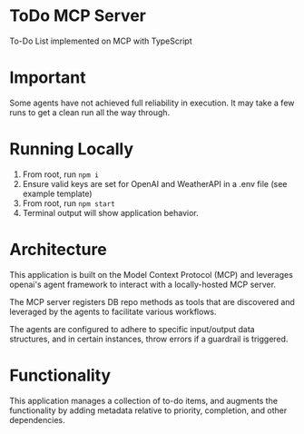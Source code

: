 # ToDo MCP Server

To-Do List implemented on MCP with TypeScript

# Important

Some agents have not achieved full reliability in execution. It may take a few runs to get a clean run all the way through.

# Running Locally

1. From root, run `npm i`
2. Ensure valid keys are set for OpenAI and WeatherAPI in a .env file (see example template)
3. From root, run `npm start`
4. Terminal output will show application behavior.

# Architecture

This application is built on the Model Context Protocol (MCP) and leverages openai's agent framework to interact with a locally-hosted MCP server.

The MCP server registers DB repo methods as tools that are discovered and leveraged by the agents to facilitate various workflows.

The agents are configured to adhere to specific input/output data structures, and in certain instances, throw errors if a guardrail is triggered.

# Functionality

This application manages a collection of to-do items, and augments the functionality by adding metadata relative to priority, completion, and other dependencies.
